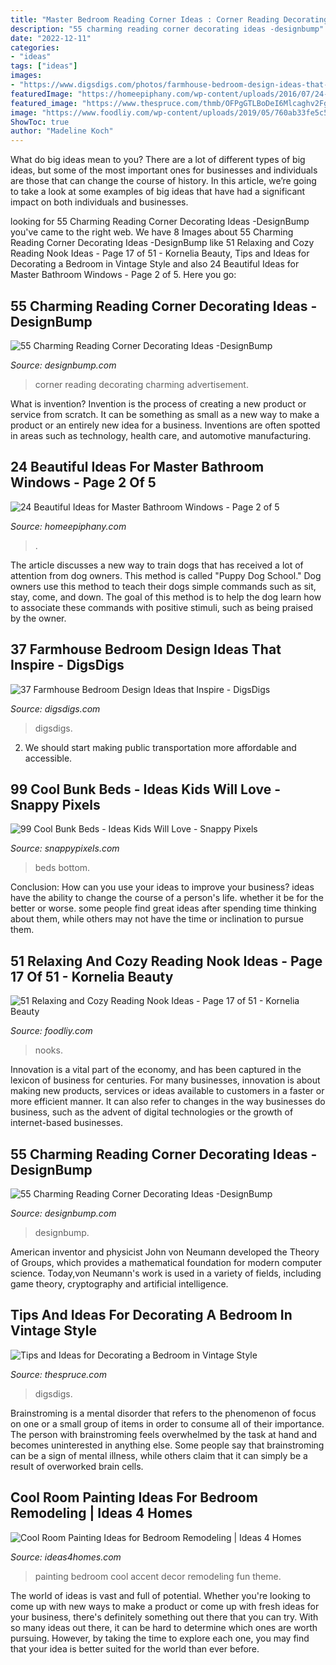 ```yaml
---
title: "Master Bedroom Reading Corner Ideas : Corner Reading Decorating Charming Advertisement"
description: "55 charming reading corner decorating ideas -designbump"
date: "2022-12-11"
categories:
- "ideas"
tags: ["ideas"]
images:
- "https://www.digsdigs.com/photos/farmhouse-bedroom-design-ideas-that-inspire-3.jpg"
featuredImage: "https://homeepiphany.com/wp-content/uploads/2016/07/24-Beautiful-Ideas-for-Master-Bathroom-Windows-8.jpg"
featured_image: "https://www.thespruce.com/thmb/OFPgGTLBoDeI6Mlcaghv2FgreLw=/960x0/filters:no_upscale():max_bytes(150000):strip_icc()/vintage-bedroom-15-58cb27003df78c3c4f3b27fe.jpg"
image: "https://www.foodliy.com/wp-content/uploads/2019/05/760ab33fe5c591d5394f2cc72b337a1a.jpg"
ShowToc: true
author: "Madeline Koch"
---
```



What do big ideas mean to you?
There are a lot of different types of big ideas, but some of the most important ones for businesses and individuals are those that can change the course of history. In this article, we’re going to take a look at some examples of big ideas that have had a significant impact on both individuals and businesses.

	

		
looking for 55 Charming Reading Corner Decorating Ideas -DesignBump you've came to the right web. We have 8 Images about 55 Charming Reading Corner Decorating Ideas -DesignBump like 51 Relaxing and Cozy Reading Nook Ideas - Page 17 of 51 - Kornelia Beauty, Tips and Ideas for Decorating a Bedroom in Vintage Style and also 24 Beautiful Ideas for Master Bathroom Windows - Page 2 of 5. Here you go:
		
    
## 55 Charming Reading Corner Decorating Ideas -DesignBump

<img loading=lazy src="https://designbump.com/wp-content/uploads/2015/11/reading-corner-nook21.jpg" onerror="this.onerror=null;this.src='https://tse2.mm.bing.net/th?id=OIP.MUY-9UMfu51YHl9ay29sSwHaKV&amp;pid=15.1';" alt="55 Charming Reading Corner Decorating Ideas -DesignBump">

_Source: designbump.com_

>corner reading decorating charming advertisement. 

	

What is invention?
Invention is the process of creating a new product or service from scratch. It can be something as small as a new way to make a product or an entirely new idea for a business. Inventions are often spotted in areas such as technology, health care, and automotive manufacturing.

    
## 24 Beautiful Ideas For Master Bathroom Windows - Page 2 Of 5

<img loading=lazy src="https://homeepiphany.com/wp-content/uploads/2016/07/24-Beautiful-Ideas-for-Master-Bathroom-Windows-8.jpg" onerror="this.onerror=null;this.src='https://tse3.mm.bing.net/th?id=OIP.8PsT1wkV2vc2VaL6-RIVxAHaJu&amp;pid=15.1';" alt="24 Beautiful Ideas for Master Bathroom Windows - Page 2 of 5">

_Source: homeepiphany.com_

>. 

	

The article discusses a new way to train dogs that has received a lot of attention from dog owners. This method is called "Puppy Dog School." Dog owners use this method to teach their dogs simple commands such as sit, stay, come, and down. The goal of this method is to help the dog learn how to associate these commands with positive stimuli, such as being praised by the owner.

    
## 37 Farmhouse Bedroom Design Ideas That Inspire - DigsDigs

<img loading=lazy src="https://www.digsdigs.com/photos/farmhouse-bedroom-design-ideas-that-inspire-3.jpg" onerror="this.onerror=null;this.src='https://tse4.mm.bing.net/th?id=OIP.xb4sMf_qIa1gEdI8MgB0DAAAAA&amp;pid=15.1';" alt="37 Farmhouse Bedroom Design Ideas that Inspire - DigsDigs">

_Source: digsdigs.com_

>digsdigs. 

	

2. We should start making public transportation more affordable and accessible.

    
## 99 Cool Bunk Beds - Ideas Kids Will Love - Snappy Pixels

<img loading=lazy src="https://snappypixels.com/wp-content/uploads/2014/02/cool-bunk-bed-ideas-28.jpg" onerror="this.onerror=null;this.src='https://tse3.mm.bing.net/th?id=OIP.TNWDbtXl6osNJh9OSPJASgHaJ4&amp;pid=15.1';" alt="99 Cool Bunk Beds - Ideas Kids Will Love - Snappy Pixels">

_Source: snappypixels.com_

>beds bottom. 

	

Conclusion: How can you use your ideas to improve your business?
ideas have the ability to change the course of a person's life. whether it be for the better or worse. some people find great ideas after spending time thinking about them, while others may not have the time or inclination to pursue them.

    
## 51 Relaxing And Cozy Reading Nook Ideas - Page 17 Of 51 - Kornelia Beauty

<img loading=lazy src="https://www.foodliy.com/wp-content/uploads/2019/05/760ab33fe5c591d5394f2cc72b337a1a.jpg" onerror="this.onerror=null;this.src='https://tse4.mm.bing.net/th?id=OIP.0Ww0-5NKavwTN_9ot7UJtwHaJ4&amp;pid=15.1';" alt="51 Relaxing and Cozy Reading Nook Ideas - Page 17 of 51 - Kornelia Beauty">

_Source: foodliy.com_

>nooks. 

	

Innovation is a vital part of the economy, and has been captured in the lexicon of business for centuries. For many businesses, innovation is about making new products, services or ideas available to customers in a faster or more efficient manner. It can also refer to changes in the way businesses do business, such as the advent of digital technologies or the growth of internet-based businesses.

    
## 55 Charming Reading Corner Decorating Ideas -DesignBump

<img loading=lazy src="http://cdn.designbump.com/wp-content/uploads/2015/11/reading-corner-nook16.jpg" onerror="this.onerror=null;this.src='https://tse1.mm.bing.net/th?id=OIP.YM4eHyaZisHada0sFwrXkgHaLG&amp;pid=15.1';" alt="55 Charming Reading Corner Decorating Ideas -DesignBump">

_Source: designbump.com_

>designbump. 

	

American inventor and physicist John von Neumann developed the Theory of Groups, which provides a mathematical foundation for modern computer science. Today,von Neumann's work is used in a variety of fields, including game theory, cryptography and artificial intelligence.

    
## Tips And Ideas For Decorating A Bedroom In Vintage Style

<img loading=lazy src="https://www.thespruce.com/thmb/OFPgGTLBoDeI6Mlcaghv2FgreLw=/960x0/filters:no_upscale():max_bytes(150000):strip_icc()/vintage-bedroom-15-58cb27003df78c3c4f3b27fe.jpg" onerror="this.onerror=null;this.src='https://tse2.mm.bing.net/th?id=OIP.YX4iiwZRDHszLcPeCNWSTQHaKJ&amp;pid=15.1';" alt="Tips and Ideas for Decorating a Bedroom in Vintage Style">

_Source: thespruce.com_

>digsdigs. 

	

Brainstroming is a mental disorder that refers to the phenomenon of focus on one or a small group of items in order to consume all of their importance. The person with brainstroming feels overwhelmed by the task at hand and becomes uninterested in anything else. Some people say that brainstroming can be a sign of mental illness, while others claim that it can simply be a result of overworked brain cells.

    
## Cool Room Painting Ideas For Bedroom Remodeling | Ideas 4 Homes

<img loading=lazy src="https://www.ideas4homes.com/wp-content/uploads/2015/12/Alluring-White-Flower-Accent-Picture-Decor-in-Cool-Room-Painting-Ideas-with-Cute-WallSelve.jpg" onerror="this.onerror=null;this.src='https://tse1.mm.bing.net/th?id=OIP.LKGa0QfEquPrAlwizkEnbAHaFj&amp;pid=15.1';" alt="Cool Room Painting Ideas for Bedroom Remodeling | Ideas 4 Homes">

_Source: ideas4homes.com_

>painting bedroom cool accent decor remodeling fun theme. 

	

The world of ideas is vast and full of potential. Whether you're looking to come up with new ways to make a product or come up with fresh ideas for your business, there's definitely something out there that you can try. With so many ideas out there, it can be hard to determine which ones are worth pursuing. However, by taking the time to explore each one, you may find that your idea is better suited for the world than ever before.

